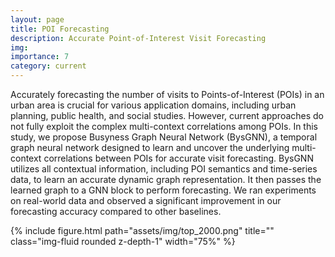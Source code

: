 ```yaml
---
layout: page
title: POI Forecasting
description: Accurate Point-of-Interest Visit Forecasting
img: 
importance: 7
category: current
---
```


Accurately forecasting the number of visits to Points-of-Interest (POIs) in an urban area is crucial for various application domains, including urban planning, public health, and social studies. However, current approaches do not fully exploit the complex multi-context correlations among POIs. In this study, we propose Busyness Graph Neural Network (BysGNN), a temporal graph neural network designed to learn and uncover the underlying multi-context correlations between POIs for accurate visit forecasting. BysGNN utilizes all contextual information, including POI semantics and time-series data, to learn an accurate dynamic graph representation. It then passes the learned graph to a GNN block to perform forecasting. We ran experiments on real-world data and observed a significant improvement in our forecasting accuracy compared to other baselines.

{% include figure.html path="assets/img/top_2000.png" title="" class="img-fluid rounded z-depth-1" width="75%" %}
